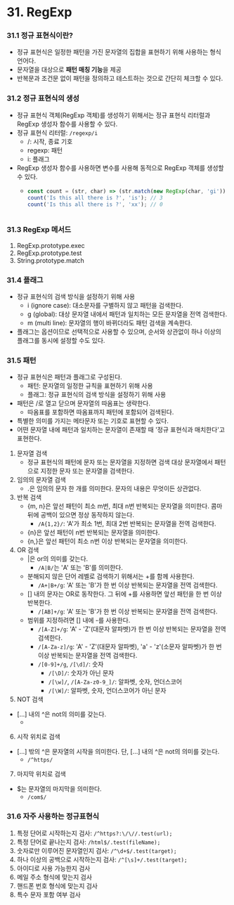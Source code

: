 # 31. RegExp

### 31.1 정규 표현식이란?
- 정규 표현식은 일정한 패턴을 가진 문자열의 집합을 표현하기 위해 사용하는 형식 언어다.
- 문자열을 대상으로 **패턴 매칭 기능**을 제공
- 반복문과 조건문 없이 패턴을 정의하고 테스트하는 것으로 간단히 체크할 수 있다.

### 31.2 정규 표현식의 생성
- 정규 표현식 객체(RegExp 객체)를 생성하기 위해서는 정규 표현식 리터럴과 RegExp 생성자 함수를 사용할 수 있다.
- 정규 표현식 리터럴: `/regexp/i`
  - /: 시작, 종료 기호
  - regexp: 패턴
  - i: 플래그
- RegExp 생성자 함수를 사용하면 변수를 사용해 동적으로 RegExp 객체를 생성할 수 있다.
  - ```javascript
    const count = (str, char) => (str.match(new RegExp(char, 'gi')) ?? []).length;
    count('Is this all there is ?', 'is'); // 3
    count('Is this all there is ?', 'xx'); // 0
  ```
  
### 31.3 RegExp 메서드
1. RegExp.prototype.exec
2. RegExp.prototype.test
3. String.prototype.match

### 31.4 플래그
- 정규 표현식의 검색 방식을 설정하기 위해 사용
  - i (ignore case): 대소문자를 구별하지 않고 패턴을 검색한다.
  - g (global): 대상 문자열 내에서 패턴과 일치하는 모든 문자열을 전역 검색한다.
  - m (multi line): 문자열의 행이 바뀌더라도 패턴 검색을 계속한다.
- 플래그는 옵션이므로 선택적으로 사용할 수 있으며, 순서와 상관없이 하나 이상의 플래그를 동시에 설정할 수도 있다.

### 31.5 패턴
- 정규 표현식은 패턴과 플래그로 구성된다.
  - 패턴: 문자열의 일정한 규칙을 표현하기 위해 사용
  - 플래그: 정규 표현식의 검색 방식을 설정하기 위해 사용
- 패턴은 /로 열고 닫으며 문자열의 따옴표는 생략한다.
  - 따옴표를 포함하면 따옴표까지 패턴에 포함되어 검색된다.
- 특별한 의미를 가지는 메타문자 또는 기호로 표현할 수 있다.
- 어떤 문자열 내에 패턴과 일치하는 문자열이 존재할 때 '정규 표현식과 매치한다'고 표현한다.
1. 문자열 검색
   - 정규 표현식의 패턴에 문자 또는 문자열을 지정하면 검색 대상 문자열에서 패턴으로 지정한 문자 또는 문자열을 검색한다.
2. 임의의 문자열 검색
   - .은 임의의 문자 한 개를 의미한다. 문자의 내용은 무엇이든 상관없다.
3. 반복 검색
   - {m, n}은 앞선 패턴이 최소 m번, 최대 n번 반복되는 문자열을 의미한다. 콤마 뒤에 공백이 있으면 정상 동작하지 않는다.
     - `/A{1,2}/`: 'A'가 최소 1번, 최대 2번 반복되는 문자열을 전역 검색한다.
   - {n}은 앞선 패턴이 n번 반복되는 문자열을 의미한다.
   - {n,}은 앞선 패턴이 최소 n번 이상 반복되는 문자열을 의미한다.
4. OR 검색
   - |은 or의 의미를 갖는다.
     - `/A|B/`는 'A' 또는 'B'를 의미한다.
   - 분해되지 않은 단어 레벨로 검색하기 위해서는 +를 함께 사용한다.
     - `/A+|B+/g`: 'A' 또는 'B'가 한 번 이상 반복되는 문자열을 전역 검색한다.
   - [] 내의 문자는 OR로 동작한다. 그 뒤에 +를 사용하면 앞선 패턴을 한 번 이상 반복한다.
     - `/[AB]+/g`: 'A' 또는 'B'가 한 번 이상 반복되는 문자열을 전역 검색한다.
   - 범위를 지정하려면 [] 내에 -를 사용한다.
     - `/[A-Z]+/g`: 'A' - 'Z'(대문자 알파벳)가 한 번 이상 반복되는 문자열을 전역 검색한다.
     - `/[A-Za-z]/g`: 'A' - 'Z'(대문자 알파벳), 'a' - 'z'(소문자 알파벳)가 한 번 이상 반복되는 문자열을 전역 검색한다.
     - `/[0-9]+/g`, `/[\d]/`: 숫자
       - `/[\D]/`: 숫자가 아닌 문자
       - `/[\w]/`, `/[A-Za-z0-9_]/`: 알파벳, 숫자, 언더스코어
       - `/[\W]/`: 알파벳, 숫자, 언더스코어가 아닌 문자
5. NOT 검색
  - [...] 내의 ^은 not의 의미를 갖는다.
    - [^0-9]: 숫자를 제외한 문자
6. 시작 위치로 검색
  - [...] 밖의 ^은 문자열의 시작을 의미한다. 단, [...] 내의 ^은 not의 의미를 갖는다.
    - `/^https/`
7. 마지막 위치로 검색
  - $는 문자열의 마지막을 의미한다.
    - `/com$/`

### 31.6 자주 사용하는 정규표현식
1. 특정 단어로 시작하는지 검사: `/^https?:\/\//.test(url);`
2. 특정 단어로 끝나는지 검사: `/html$/.test(fileName);`
3. 숫자로만 이루어진 문자열인지 검사: `/^\d+$/.test(target);`
4. 하나 이상의 공백으로 시작하는지 검사: `/^[\s]+/.test(target);`
5. 아이디로 사용 가능한지 검사
6. 메일 주소 형식에 맞는지 검사
7. 핸드폰 번호 형식에 맞는지 검사
8. 특수 문자 포함 여부 검사